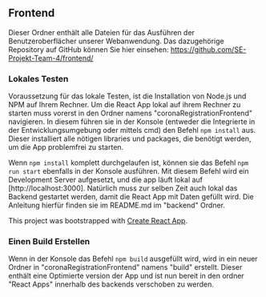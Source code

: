 ## Frontend 
Dieser Ordner enthält alle Dateien für das Ausführen der Benutzeroberflächer unserer Webanwendung. Das dazugehörige Repository auf GitHub können Sie hier einsehen: https://github.com/SE-Projekt-Team-4/frontend/

### Lokales Testen
Voraussetzung für das lokale Testen, ist die Installation von Node.js und NPM auf Ihrem Rechner.
Um die React App lokal auf ihrem Rechner zu starten muss vorerst in den Ordner namens "coronaRegistrationFrontend" navigieren. In diesem führen sie in der Konsole (entweder die Integrierte in der Entwicklungsumgebung oder mittels cmd) den Befehl `npm install` aus. Dieser installiert alle nötigen libraries und packages, die benötigt werden, um die App problemfrei zu starten.

Wenn `npm install` komplett durchgelaufen ist, können sie das Befehl `npm run start` ebenfalls in der Konsole ausführen. Mit diesem Befehl wird ein Development Server aufgesetzt, und die app läuft lokal auf [http://localhost:3000]. Natürlich muss zur selben Zeit auch lokal das Backend gestartet werden, damit die React App mit Daten gefüllt wird. Die Anleitung hierfür finden sie im README.md im "backend" Ordner.

This project was bootstrapped with [Create React App](https://github.com/facebook/create-react-app). 

### Einen Build Erstellen 
Wenn in der Konsole das Befehl `npm build` ausgefüllt wird, wird in ein neuer Ordner in "coronaRegistrationFrontend" namens "build" erstellt. Dieser enthält eine Optimierte version der App und ist nun bereit in den ordner "React Apps" innerhalb des backends verschoben zu werden.
